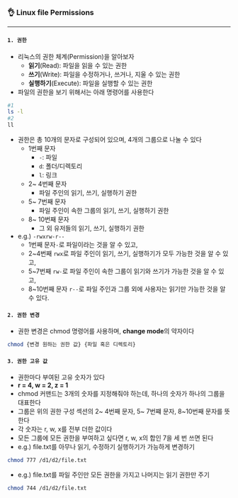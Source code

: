 ### 👌 Linux file Permissions

---

#### `1. 권한`

- 리눅스의 권한 체계(Permission)을 알아보자
  - **읽기**(Read): 파일을 읽을 수 있는 권한
  - **쓰기**(Write): 파일을 수정하거나, 쓰거나, 지울 수 있는 권한
  - **실행하기**(Execute): 파일을 실행할 수 있는 권한
- 파일의 권한을 보기 위해서는 아래 명령어를 사용한다

``` bash
#1 
ls -l
#2
ll
```

- 권한은 총 10개의 문자로 구성되어 있으며, 4개의 그룹으로 나눌 수 있다
  - 1번째 문자
    - `-`: 파일
    - `d`: 폴더/디렉토리
    - `l`: 링크
  - 2~ 4번째 문자
    - 파일 주인의 읽기, 쓰기, 실행하기 권한
  - 5~ 7번째 문자
    - 파일 주인이 속한 그룹의 읽기, 쓰기, 실행하기 권한
  - 8~ 10번째 문자
    - 그 외 유저들의 읽기, 쓰기, 실행하기 권한
- e.g.) `-rwxrw-r--`
  - 1번째 문자`-`로 파일이라는 것을 알 수 있고,
  - 2~4번째 `rwx`로 파일 주인이 읽기, 쓰기, 실행하기가 모두 가능한 것을 알 수 있고,
  - 5~7번째 `rw-`로 파일 주인이 속한 그룹이 읽기와 쓰기가 가능한 것을 알 수 있고,
  - 8~10번째 문자 `r--`로 파일 주인과 그룹 외에 사용자는 읽기만 가능한 것을 알 수 있다.



#### `2. 권한 변경`

- 권한 변경은 chmod 명령어를 사용하며, **change mode**의 약자이다

```bash
chmod {변경 원하는 권한 값} {파일 혹은 디렉토리}
```



#### `3. 권한 고유 값`

- 권한마다 부여된 고유 숫자가 있다
- **r = 4, w = 2, z = 1**
- chmod 커맨드는 3개의 숫자를 지정해줘야 하는데, 하나의 숫자가 하나의 그룹을 대표한다
- 그룹은 위의 권한 구성 섹션의 2~ 4번째 문자, 5~ 7번쨰 문자, 8~10번째 문자를 뜻한다
- 각 숫자는 r, w, x를 전부 더한 값이다
- 모든 그룹에 모든 권한을 부여하고 싶다면 r, w, x의 합인 7을 세 번 쓰면 된다
- e.g.) file.txt를 아무나 읽기, 수정하기 실행하기가 가능하게 변경하기

``` bash
chmod 777 /d1/d2/file.txt
```

- e.g.) file.txt를 파일 주인만 모든 권한을 가지고 나머지는 읽기 권한만 주기

``` bash
chmod 744 /d1/d2/file.txt
```

